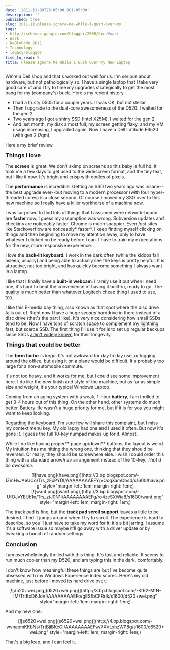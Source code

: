 ```yaml
---
date: '2011-11-09T23:05:00.001-05:00'
description: ''
published: true
slug: 2011-11-please-ignore-me-while-i-gush-over-my
tags:
- http://schemas.google.com/blogger/2008/kind#post
- Work
- NaBloPoMo 2011
- Technology
- legacy-blogger
time_to_read: 5
title: Please Ignore Me While I Gush Over My New Laptop
---
```


We're a Dell shop and that's worked out well for us. I'm serious about hardware, but not pathologically so. I have a single laptop that I take very good care of and I try to time my upgrades strategically to get the most bang for my (company's) buck. Here's my recent history.




<ul>
<li>I had a trusty D505 for a couple years. It was OK, but not stellar</li>
<li>Then I upgrade to the dual-core awesomeness of the D520. I waited for the gen 2</li>
<li>Two years ago I got a shiny SSD (Intel X25M). I waited for the gen 2.&nbsp;</li>
<li>And last month, my disk almost full, my screen getting flaky, and my VM usage increasing, I upgraded again. Now I have a Dell Latitude E6520 (with gen 2 i7qm).</li>
</ul>



Here's my brief review.

<span style="font-size: large;">**Things I love**</span>


The **screen** is great. We don't skimp on screens so this baby is full hd. It took me a few days to get used to the widescreen format, and the tiny text, but I like it now. It's bright and crisp with oodles of pixels.

The **performance** is incredible. Getting an SSD two years ago was insane--the best upgrade ever--but moving to a modern processor (with four hyper-threaded cores) is a close second. Of course I moved my SSD over to this new machine so I really have a killer workhorse of a machine now.

I was surprised to find lots of things that I assumed were network-bound are **faster** now. I guess my assumption was wrong. Subversion updates and checkins are noticeably faster. Chrome is much snappier. Even *fast* sites like Stackoverflow are noticeably* faster*. I keep finding myself clicking on things and then beginning to move my attention away, only to have whatever I clicked on be ready before I can. I have to train my expectations for the new, more responsive experience.

I love the **back-lit keyboard**. I work in the dark often (while the kiddos fall asleep, usually) and being able to actually see the keys is pretty helpful. It is attractive, not too bright, and has quickly become something I always want in a laptop.

I like that I finally have a **built-in webcam**. I rarely use it but when I need one, it's hard to beat the convenience of having it built-in, ready to go. The quality is much better than whatever Logitech cheap thing I used to use, too.

I like this E-media bay thing, also known as that spot where the disc drive falls out of. Right now I have a huge *second* harddrive in there instead of a disc drive (that's the part I like). It's very nice considering how small SSDs tend to be. Now I have tons of scratch space to complement my lightning fast, but scarce SSD. The first thing I'll use it for is to set up regular backups since SSDs [aren't widely known](http://www.codinghorror.com/blog/2011/05/the-hot-crazy-solid-state-drive-scale.html) for their longevity.

**<span style="font-size: large;">Things that could be better</span>**


The **form factor** is *large*. It's not awkward for day to day use, or lugging around the office, but using it on a plane would be difficult. It's probably too large for a non-automobile commute.

It's not too heavy, and it works for me, but I could see some improvement here. I do like the new finish and style of the machine, but as far as simple size and weight, it's your typical Windows Laptop.

Coming from an aging system with a weak, 1-hour **battery**, I am thrilled to get 3-4 hours out of this thing. On the other hand, other systems do much better. Battery life wasn't a huge priority for me, but if it is for you you might want to keep looking.

Regarding the keyboard, I'm sure few will share this complaint, but I miss my context menu key. My old lappy had one and I used it often. But now it's gone :(. I guess the full 10-key numpad makes up for it. Almost.

While I do like having proper** page up/down** buttons, the layout is weird. My intuition has me hitting the wrong one, thinking that they should be reversed. Or really, they should be somewhere else. I wish I could order this thing with a standard arrow/nav arrangement instead of the 10-key. *That'd be awesome.*

<div class="separator" style="clear: both; text-align: center;">
[![have.png](have.png)](http://3.bp.blogspot.com/-IZmHvJAeUCo/Trs_zFxPYDI/AAAAAAAAEFY/xOcqXamObs4/s1600/have.png" style="margin-left: 1em; margin-right: 1em;)</div>



<div class="separator" style="clear: both; text-align: center;">
[![want.png](want.png)](http://3.bp.blogspot.com/-UfOJvYEUb1o/Trs_ztJ0N1I/AAAAAAAAEFg/ro4zeSXWia8/s1600/want.png" style="margin-left: 1em; margin-right: 1em;)</div>



The track pad is fine, but the **track pad scroll support** leaves a little to be desired. I find it jumps around when I try to scroll. The experience is hard to describe, so you'll just have to take my word for it: it's a bit jarring. I assume it's a software issue so maybe it'll go away with a driver update or by tweaking a bunch of random settings.

**<span style="font-size: large;">Conclusion</span>**


I am overwhelmingly thrilled with this thing. It's fast and reliable. It seems to run much cooler than my D520, and am typing this in the dark, comfortably.

I don't know how meaningful these things are but I've become quite obsessed with my Windows Experience Index scores. Here's my old machine, just before I moved its hard drive over.:

<div class="separator" style="clear: both; text-align: center;">
[![d520+wei.png](d520+wei.png)](http://3.bp.blogspot.com/-KtR2-MfN-IM/TrtBcD6JoVI/AAAAAAAAEFo/gESfbCFRrik/s1600/d520+wei.png" style="margin-left: 1em; margin-right: 1em;)</div>



And my new one:

<div class="separator" style="clear: both; text-align: center;">
[![e6520+wei.png](e6520+wei.png)](http://4.bp.blogspot.com/-wvnapmKKbNs/TrtBjiBKcGI/AAAAAAAAEFw/7XVLxhzWP8g/s1600/e6520+wei.png" style="margin-left: 1em; margin-right: 1em;)</div>



That's a big leap, and I can feel it.